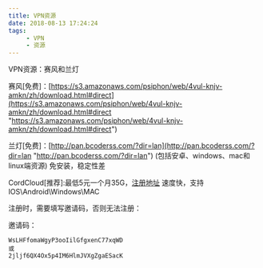 ```yaml
---
title: VPN资源
date: 2018-08-13 17:24:24
tags: 
	 - VPN
	 - 资源
---
```

VPN资源：赛风和兰灯<!--more-->

赛风[免费]：[https://s3.amazonaws.com/psiphon/web/4vul-knjv-amkn/zh/download.html#direct](https://s3.amazonaws.com/psiphon/web/4vul-knjv-amkn/zh/download.html#direct "https://s3.amazonaws.com/psiphon/web/4vul-knjv-amkn/zh/download.html#direct")

兰灯[免费]：[http://pan.bcoderss.com/?dir=lan](http://pan.bcoderss.com/?dir=lan "http://pan.bcoderss.com/?dir=lan")  (包括安卓、windows、mac和linux端资源)  免安装，稳定性差

CordCloud[推荐]:最低5元一个月35G，[注册地址](https://www.cordcloud.online/user) 速度快，支持IOS\Android\Windows\MAC  

注册时，需要填写邀请码，否则无法注册：

邀请码：

	WsLHFfomaWgyP3ooIilGfgxenC77xqWD
	或
	2jljf6QX4Ox5p4IM6HlmJVXgZgaESacK